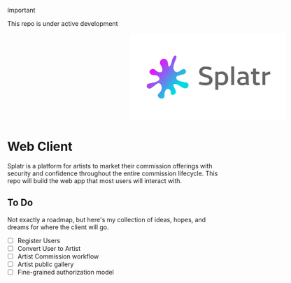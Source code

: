 > [!IMPORTANT]
> This repo is under active development

<img src="./assets/splatr_full.svg" height="200px" style="margin: 0 calc(50vw - 200px)">

# Web Client 

Splatr is a platform for artists to market their commission offerings with security and confidence throughout the entire commission lifecycle. This repo will build the web app that most users will interact with.

## To Do

Not exactly a roadmap, but here's my collection of ideas, hopes, and dreams for where the client will go.
- [ ] Register Users
- [ ] Convert User to Artist
- [ ] Artist Commission workflow
- [ ] Artist public gallery
- [ ] Fine-grained authorization model